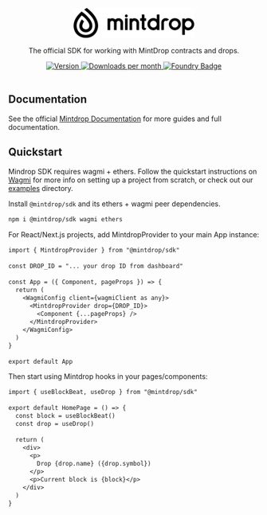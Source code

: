 <p align="center">
  <picture>
    <source media="(prefers-color-scheme: dark)" srcset="./docs/public/mintdrop-white.svg">
    <img alt="wagmi logo" src="./docs/public/mintdrop-black.svg" width="auto" height="60">
  </picture>
</p>

<p align="center">
  <!-- No-code NFT Membership + Subscription Platform -->
  The official SDK for working with MintDrop contracts and drops.
<p>

<div align="center">
  <a href="https://www.npmjs.com/package/@mintdrop/sdk">
    <img src="https://img.shields.io/npm/v/@mintdrop/sdk?colorA=21262d&colorB=161b22&style=flat" alt="Version">
  </a>
  <a href="https://www.npmjs.com/package/@mintdrop/sdk">
    <img src="https://img.shields.io/npm/dm/@mintdrop/sdk?colorA=21262d&colorB=161b22&style=flat" alt="Downloads per month">
  </a>
  <a href="https://getfoundry.sh/">
    <img src="https://img.shields.io/badge/Built%20with-Foundry-FFDB1C.svg" alt="Foundry Badge">
  </a>
</div>

<br>

## Documentation

See the official [Mintdrop Documentation](https://mintdrop.com/docs) for more guides and full documentation.

## Quickstart

Mindrop SDK requires wagmi + ethers. Follow the quickstart instructions on [Wagmi](https://wagmi.sh) for more info on setting up a project from scratch, or check out our [examples](./examples) directory.

Install `@mintdrop/sdk` and its ethers + wagmi peer dependencies.

```sh
npm i @mintdrop/sdk wagmi ethers
```

For React/Next.js projects, add MintdropProvider to your main App instance:

```tsx
import { MintdropProvider } from "@mintdrop/sdk"

const DROP_ID = "... your drop ID from dashboard"

const App = ({ Component, pageProps }) => {
  return (
    <WagmiConfig client={wagmiClient as any}>
      <MintdropProvider drop={DROP_ID}>
        <Component {...pageProps} />
      </MintdropProvider>
    </WagmiConfig>
  )
}

export default App
```

Then start using Mintdrop hooks in your pages/components:

```tsx
import { useBlockBeat, useDrop } from "@mintdrop/sdk"

export default HomePage = () => {
  const block = useBlockBeat()
  const drop = useDrop()

  return (
    <div>
      <p>
        Drop {drop.name} ({drop.symbol})
      </p>
      <p>Current block is {block}</p>
    </div>
  )
}
```

